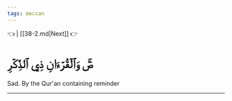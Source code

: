 ```yaml
---
tags: meccan
---
```


👈  | [[38-2.md|Next]] 👉

# صٓۚ وَٱلۡقُرۡءَانِ ذِي ٱلذِّكۡرِ

Sad. By the Qur'an containing reminder

---

